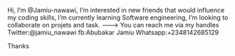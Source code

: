 Hi, I’m @Jamiu-nawawi,
I’m interested in new friends that would influence my coding skills,
I’m currently learning Software engineering,
I’m looking to collaborate on projets and task.
--->
You can reach me via my handles Twitter:@jamiu_nawawi fb:Abubakar Jamiu Whatsapp:+2348142685129
 
<!---
Jamiu-nawawi/Jamiu-nawawi is a ✨ special ✨ repository because its `README.md` (this file) appears on your GitHub profile.
You can click the Preview link to take a look at your changes.
--->
Thanks 

